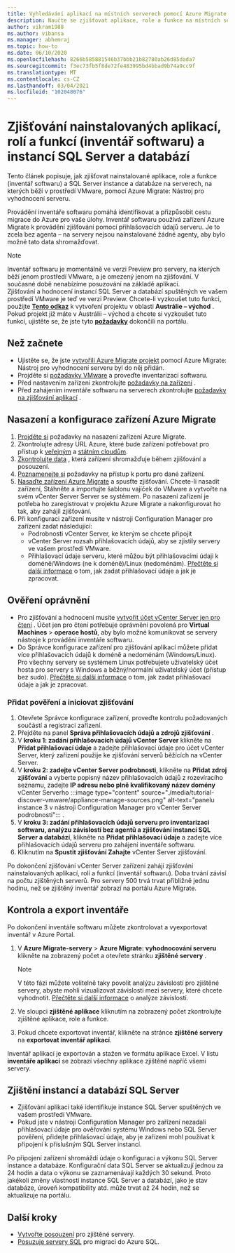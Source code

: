 ```yaml
---
title: Vyhledávání aplikací na místních serverech pomocí Azure Migrate
description: Naučte se zjišťovat aplikace, role a funkce na místních serverech pomocí vyhodnocení Azure Migrate serveru.
author: vikram1988
ms.author: vibansa
ms.manager: abhemraj
ms.topic: how-to
ms.date: 06/10/2020
ms.openlocfilehash: 8266b585881546b37bbb21b82780ab26d85dada7
ms.sourcegitcommit: f3ec73fb5f8de72fe483995bd4bbad9b74a9cc9f
ms.translationtype: MT
ms.contentlocale: cs-CZ
ms.lasthandoff: 03/04/2021
ms.locfileid: "102048076"
---
```

# <a name="discover-installed-applications-roles-and-features-software-inventory-and-sql-server-instances-and-databases"></a>Zjišťování nainstalovaných aplikací, rolí a funkcí (inventář softwaru) a instancí SQL Server a databází

Tento článek popisuje, jak zjišťovat nainstalované aplikace, role a funkce (inventář softwaru) a SQL Server instance a databáze na serverech, na kterých běží v prostředí VMware, pomocí Azure Migrate: Nástroj pro vyhodnocení serveru.

Provádění inventáře softwaru pomáhá identifikovat a přizpůsobit cestu migrace do Azure pro vaše úlohy. Inventář softwaru používá zařízení Azure Migrate k provádění zjišťování pomocí přihlašovacích údajů serveru. Je to zcela bez agenta – na servery nejsou nainstalované žádné agenty, aby bylo možné tato data shromažďovat.

> [!NOTE]
> Inventář softwaru je momentálně ve verzi Preview pro servery, na kterých běží jenom prostředí VMware, a je omezený jenom na zjišťování. V současné době nenabízíme posuzování na základě aplikací.<br/> Zjišťování a hodnocení instancí SQL Server a databází spuštěných ve vašem prostředí VMware je teď ve verzi Preview. Chcete-li vyzkoušet tuto funkci, použijte [**Tento odkaz**](https://aka.ms/AzureMigrate/SQL) k vytvoření projektu v oblasti **Austrálie – východ** . Pokud projekt již máte v Austrálii – východ a chcete si vyzkoušet tuto funkci, ujistěte se, že jste tyto [**požadavky**](how-to-discover-sql-existing-project.md) dokončili na portálu.

## <a name="before-you-start"></a>Než začnete

- Ujistěte se, že jste [vytvořili Azure Migrate projekt](./create-manage-projects.md) pomocí Azure Migrate: Nástroj pro vyhodnocení serveru byl do něj přidán.
- Projděte si [požadavky VMware](migrate-support-matrix-vmware.md#vmware-requirements) a proveďte inventarizaci softwaru.
- Před nastavením zařízení zkontrolujte [požadavky na zařízení](migrate-support-matrix-vmware.md#azure-migrate-appliance-requirements) .
- Před zahájením inventáře softwaru na serverech zkontrolujte [požadavky na zjišťování aplikací](migrate-support-matrix-vmware.md#application-discovery-requirements) .

## <a name="deploy-and-configure-the-azure-migrate-appliance"></a>Nasazení a konfigurace zařízení Azure Migrate

1. [Projděte si](migrate-appliance.md#appliance---vmware) požadavky na nasazení zařízení Azure Migrate.
2. Zkontrolujte adresy URL Azure, které bude zařízení potřebovat pro přístup k [veřejným](migrate-appliance.md#public-cloud-urls) a [státním cloudům](migrate-appliance.md#government-cloud-urls).
3. [Zkontrolujte data](migrate-appliance.md#collected-data---vmware) , která zařízení shromažďuje během zjišťování a posouzení.
4. [Poznamenejte si](migrate-support-matrix-vmware.md#port-access-requirements) požadavky na přístup k portu pro dané zařízení.
5. [Nasaďte zařízení Azure Migrate](how-to-set-up-appliance-vmware.md) a spusťte zjišťování. Chcete-li nasadit zařízení, Stáhněte a importujte šablonu vajíček do VMware a vytvořte na svém vCenter Server Server se systémem. Po nasazení zařízení je potřeba ho zaregistrovat v projektu Azure Migrate a nakonfigurovat ho tak, aby zahájil zjišťování.
6. Při konfiguraci zařízení musíte v nástroji Configuration Manager pro zařízení zadat následující:
    - Podrobnosti vCenter Server, ke kterým se chcete připojit
    - vCenter Server rozsah přihlašovacích údajů, aby se zjistily servery ve vašem prostředí VMware.
    - Přihlašovací údaje serveru, které můžou být přihlašovacími údaji k doméně/Windows (ne k doméně)/Linux (nedoménám). [Přečtěte si další informace](add-server-credentials.md) o tom, jak zadat přihlašovací údaje a jak je zpracovat.

## <a name="verify-permissions"></a>Ověření oprávnění

- Pro zjišťování a hodnocení musíte [vytvořit účet vCenter Server jen pro čtení](./tutorial-discover-vmware.md#prepare-vmware) . Účet jen pro čtení potřebuje oprávnění povolená pro **Virtual Machines**  >  **operace hostů**, aby bylo možné komunikovat se servery nástroje k provádění inventáře softwaru.
- Do Správce konfigurace zařízení pro zjišťování aplikací můžete přidat více přihlašovacích údajů k doméně a nedoménám (Windows/Linux). Pro všechny servery se systémem Linux potřebujete uživatelský účet hosta pro servery s Windows a běžný/normální uživatelský účet (přístup bez sudo). [Přečtěte si další informace](add-server-credentials.md) o tom, jak zadat přihlašovací údaje a jak je zpracovat.

### <a name="add-credentials-and-initiate-discovery"></a>Přidat pověření a iniciovat zjišťování

1. Otevřete Správce konfigurace zařízení, proveďte kontrolu požadovaných součástí a registraci zařízení.
2. Přejděte na panel **Správa přihlašovacích údajů a zdrojů zjišťování** .
1.  V **kroku 1: zadání přihlašovacích údajů vCenter Server** klikněte na **Přidat přihlašovací údaje** a zadejte přihlašovací údaje pro účet vCenter Server, který zařízení použije ke zjišťování serverů běžících na vCenter Server.
1. V **kroku 2: zadejte vCenter Server podrobnosti**, klikněte na **Přidat zdroj zjišťování** a vyberte popisný název přihlašovacích údajů z rozevíracího seznamu, zadejte **IP adresu nebo plně kvalifikovaný název domény** vCenter Serverho :::image type="content" source="./media/tutorial-discover-vmware/appliance-manage-sources.png" alt-text="panelu instance 3 v nástroji Configuration Manager pro vCenter Server podrobnosti"::: .
1. V **kroku 3: zadání přihlašovacích údajů serveru pro inventarizaci softwaru, analýzu závislostí bez agentů a zjišťování instancí SQL Server a databází**, klikněte na **Přidat přihlašovací údaje** a zadejte více přihlašovacích údajů serveru pro zahájení inventáře softwaru.
1. Kliknutím na **Spustit zjišťování Zahajte** vCenter Server zjišťování.

 Po dokončení zjišťování vCenter Server zařízení zahájí zjišťování nainstalovaných aplikací, rolí a funkcí (inventář softwaru). Doba trvání závisí na počtu zjištěných serverů. Pro servery 500 trvá trvat přibližně jednu hodinu, než se zjištěný inventář zobrazí na portálu Azure Migrate.

## <a name="review-and-export-the-inventory"></a>Kontrola a export inventáře

Po dokončení inventáře softwaru můžete zkontrolovat a vyexportovat inventář v Azure Portal.

1. V **Azure Migrate-servery**  >  **Azure Migrate: vyhodnocování serveru** klikněte na zobrazený počet a otevřete stránku **zjištěné servery** .

    > [!NOTE]
    > V této fázi můžete volitelně taky povolit analýzu závislostí pro zjištěné servery, abyste mohli vizualizovat závislosti mezi servery, které chcete vyhodnotit. [Přečtěte si další informace](concepts-dependency-visualization.md) o analýze závislostí.

2. Ve sloupci **zjištěné aplikace** kliknutím na zobrazený počet zkontrolujte zjištěné aplikace, role a funkce.
4. Pokud chcete exportovat inventář, klikněte na stránce **zjištěné servery** na **exportovat inventář aplikací**.

Inventář aplikací je exportován a stažen ve formátu aplikace Excel. V listu **inventáře aplikací** se zobrazí všechny aplikace zjištěné napříč všemi servery.

## <a name="discover-sql-server-instances-and-databases"></a>Zjištění instancí a databází SQL Server

- Zjišťování aplikací také identifikuje instance SQL Server spuštěných ve vašem prostředí VMware.
- Pokud jste v nástroji Configuration Manager pro zařízení nezadali přihlašovací údaje pro ověřování systému Windows nebo SQL Server pověření, přidejte přihlašovací údaje, aby je zařízení mohl používat k připojení k příslušným SQL Server instancí.

Po připojení zařízení shromáždí údaje o konfiguraci a výkonu SQL Server instance a databáze. Konfigurační data SQL Server se aktualizují jednou za 24 hodin a data o výkonu se zaznamenávají každých 30 sekund. Proto jakékoli změny vlastností instance SQL Server a databází, jako je stav databáze, úroveň kompatibility atd. může trvat až 24 hodin, než se aktualizuje na portálu.

## <a name="next-steps"></a>Další kroky

- [Vytvořte posouzení](how-to-create-assessment.md) pro zjištěné servery.
- [Posuzuje servery SQL](./tutorial-assess-sql.md) pro migraci do Azure SQL.
